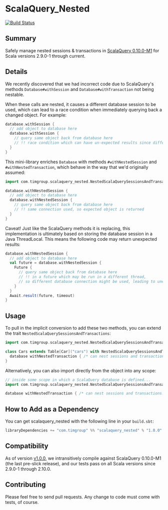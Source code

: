 ScalaQuery_Nested
================
[![Build Status](https://travis-ci.org/youdevise/scalaquery_nested.png)](https://travis-ci.org/youdevise/scalaquery_nested)

Summary
-------
Safely manage nested sessions & transactions in [ScalaQuery 0.10.0-M1](https://github.com/slick/slick/tree/0.10.0-M1) for Scala versions 2.9.0-1 through current.

Details
-------

We recently discovered that we had incorrect code due to ScalaQuery's methods
`Database#withSession` and `Database#withTransaction` not being nestable.

When these calls are nested, it causes a different database session to be
used, which can lead to a race condition when immediately querying back a
changed object. For example:

```scala
database.withSession {
  // add object to database here
  database.withSession {
    // query same object back from database here
    // !! race condition which can have un-expected results since different database connection is used
  }
}
```

This mini-library enriches `Database` with methods `#withNestedSession` and `#withNestedTransaction`,
which behave in the way that we'd originally assumed:

```scala
import com.timgroup.scalaquery_nested.NestedScalaQuerySessionsAndTransactions._

database.withNestedSession {
  // add object to database here
  database.withNestedSession {
    // query same object back from database here
    // !! same connection used, so expected object is returned
  }
}
```

Caveat! Just like the ScalaQuery methods it is replacing, this implementation is ultimately based
on storing the database session in a Java ThreadLocal. This means the following code may return
unexpected results:

```scala
database.withNestedSession {
  // add object to database here
  val future = database.withNestedSession {
    Future {
      // query same object back from database here 
      // !! in a future which may be run in a different thread,
      // so different database connection might be used, leading to unexpected results
    }
  }
  Await.result(future, timeout)
}
```

Usage
-----

To pull in the implicit conversion to add these two methods, you can extend the trait `NestedScalaQuerySessionsAndTransactions`:

```scala
import com.timgroup.scalaquery_nested.NestedScalaQuerySessionsAndTransactions

class Cars extends Table[Car]("cars") with NestedScalaQuerySessionsAndTransactions {
  database withNestedTransaction { /* can nest sessions and transactions... */ }    
}
```

Alternatively, you can also import directly from the object into any scope:

```scala
// inside some scope in which a ScalaQuery database is defined...
import com.timgroup.scalaquery_nested.NestedScalaQuerySessionsAndTransactions._

database withNestedTransaction { /* can nest sessions and transactions... */ }

```

How to Add as a Dependency
--------------------------
You can get scalaquery_nested with the following line in your `build.sbt`:

```scala
libraryDependencies += "com.timgroup" %% "scalaquery_nested" % "1.0.0"
```

Compatibility
-------------
As of version [v1.0.0](https://github.com/youdevise/scalaquery_nested/blob/v1.0.0/.travis.yml),
we intransitively compile against ScalaQuery 0.10.0-M1 (the last pre-slick release), and our tests
pass on all Scala versions since 2.9.0-1 through 2.10.0.

Contributing
------------
Please feel free to send pull requests. Any change to code must come with tests, of course.
